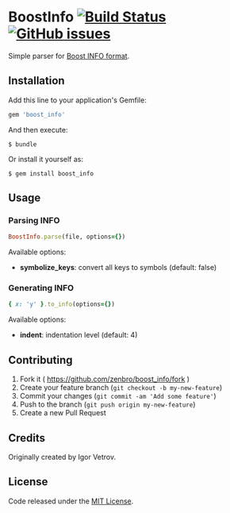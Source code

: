 # BoostInfo [![Build Status](https://travis-ci.org/zenbro/boost_info.svg?branch=master)](https://travis-ci.org/zenbro/boost_info) [![GitHub issues](https://img.shields.io/github/issues/zenbro/boost_info.svg)](https://github.com/zenbro/boost_info/issues)

Simple parser for [Boost INFO format](http://www.boost.org/doc/libs/1_42_0/doc/html/boost_propertytree/parsers.html#boost_propertytree.parsers.info_parser).

## Installation

Add this line to your application's Gemfile:

```ruby
gem 'boost_info'
```

And then execute:

    $ bundle

Or install it yourself as:

    $ gem install boost_info

## Usage

### Parsing INFO
```ruby
BoostInfo.parse(file, options={})
```

Available options: 

- **symbolize_keys**: convert all keys to symbols (default: false)

### Generating INFO

```ruby
{ x: 'y' }.to_info(options={})
```

Available options: 

- **indent**: indentation level (default: 4)

## Contributing

1. Fork it ( https://github.com/zenbro/boost_info/fork )
2. Create your feature branch (`git checkout -b my-new-feature`)
3. Commit your changes (`git commit -am 'Add some feature'`)
4. Push to the branch (`git push origin my-new-feature`)
5. Create a new Pull Request

## Credits

Originally created by Igor Vetrov.

## License

Code released under the [MIT License](http://www.opensource.org/licenses/MIT).
